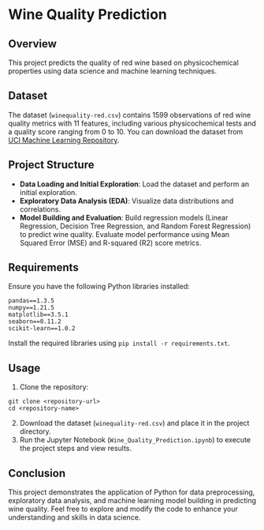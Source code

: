 # Wine Quality Prediction

## Overview
This project predicts the quality of red wine based on physicochemical properties using data science and machine learning techniques.

## Dataset
The dataset (`winequality-red.csv`) contains 1599 observations of red wine quality metrics with 11 features, including various physicochemical tests and a quality score ranging from 0 to 10. You can download the dataset from [UCI Machine Learning Repository](https://archive.ics.uci.edu/ml/machine-learning-databases/wine-quality/winequality-red.csv).

## Project Structure
- **Data Loading and Initial Exploration**: Load the dataset and perform an initial exploration.
- **Exploratory Data Analysis (EDA)**: Visualize data distributions and correlations.
- **Model Building and Evaluation**: Build regression models (Linear Regression, Decision Tree Regression, and Random Forest Regression) to predict wine quality. Evaluate model performance using Mean Squared Error (MSE) and R-squared (R2) score metrics.

## Requirements
Ensure you have the following Python libraries installed:

```
pandas==1.3.5
numpy==1.21.5
matplotlib==3.5.1
seaborn==0.11.2
scikit-learn==1.0.2
```

Install the required libraries using `pip install -r requirements.txt`.

## Usage
1. Clone the repository:
```
git clone <repository-url>
cd <repository-name>
```
2. Download the dataset (`winequality-red.csv`) and place it in the project directory.
3. Run the Jupyter Notebook (`Wine_Quality_Prediction.ipynb`) to execute the project steps and view results.

## Conclusion
This project demonstrates the application of Python for data preprocessing, exploratory data analysis, and machine learning model building in predicting wine quality. Feel free to explore and modify the code to enhance your understanding and skills in data science.